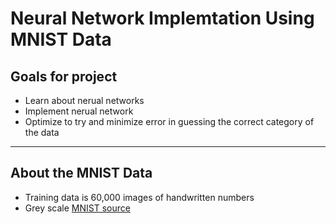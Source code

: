 # Neural Network Implemtation Using MNIST Data

## Goals for project

* Learn about nerual networks
* Implement nerual network
* Optimize to try and minimize error in guessing the correct category of the data

---

## About the MNIST Data

* Training data is 60,000 images of handwritten numbers
* Grey scale
[MNIST source](http://yann.lecun.com/exdb/mnist/)
